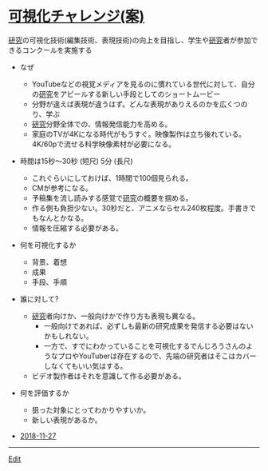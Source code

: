---
---
# [可視化チャレンジ(案)](/可視化チャレンジ(案))

[研究](/研究)の可視化技術(編集技術、表現技術)の向上を目指し、学生や[研究](/研究)者が参加できるコンクールを実施する


* なぜ
  * YouTubeなどの視覚メディアを見るのに慣れている世代に対して、自分の[研究](/研究)をアピールする新しい手段としてのショートムービー
  * 分野が違えば表現が違うはず。どんな表現がありえるのかを広くつのり、学ぶ
  * [研究](/研究)分野全体での、情報発信能力を高める。
  * 家庭のTVが4Kになる時代がもうすぐ。映像製作は立ち後れている。4K/60pで流せる科学映像素材が必要になる。
* 時間は15秒〜30秒 (短尺) 5分 (長尺)
  * これぐらいにしておけば、1時間で100個見られる。
  * CMが参考になる。
  * 予稿集を流し読みする感覚で[研究](/研究)の概要を掴める。
  * 作る側も負担少ない。30秒だと、アニメならセル240枚程度。手書きでもなんとかなる。
  * 情報を圧縮する必要がある。
* 何を可視化するか
  * 背景、着想
  * 成果
  * 手段、手順
* 誰に対して?
  * [研究](/研究)者向けか、一般向けかで作り方も表現も異なる。
    * 一般向けであれば、必ずしも最新の研究成果を発信する必要はないかもしれない。
    * 一方で、すでにわかっていることを可視化するでんじろうさんのようなプロやYouTuberは存在するので、先端の研究者はそこはカバーしなくてもいい気はする。
  * ビデオ製作者はそれを意識して作る必要がある。
* 何を評価するか
  * 狙った対象にとってわかりやすいか。
  * 新しい表現があるか。






* [2018-11-27](/2018-11-27) 





----
[Edit](https://github.com/vitroid/vitroid.github.io/edit/master/MD/可視化チャレンジ(案).md)
